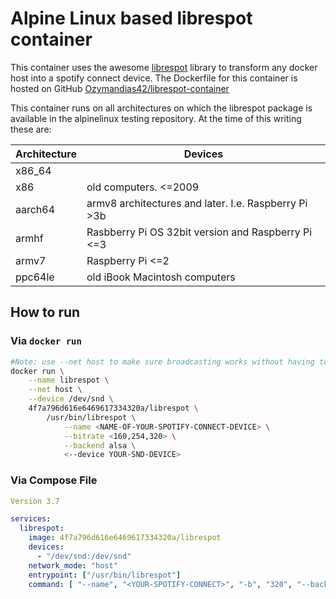 # Alpine Linux based librespot container

This container uses the awesome [librespot](https://github.com/librespot-org/librespot) library to transform any docker host into a spotify connect device.
The Dockerfile for this container is hosted on GitHub [Ozymandias42/librespot-container](https://github.com/ozymandias42/librespot-container)

This container runs on all architectures on which the librespot package is available in the alpinelinux testing repository.
At the time of this writing these are:

|Architecture | Devices|
|-------------|--------|
|x86\_64||
|x86		  |old computers. <=2009|
|aarch64	  |armv8 architectures and later. I.e. Raspberry Pi >3b|
|armhf		  |Rasbberry Pi OS 32bit version and Raspberry Pi <=3|
|armv7		  |Raspberry Pi <=2|
|ppc64le	  |old iBook Macintosh computers|

## How to run
### Via `docker run`
```bash
#Note: use --net host to make sure broadcasting works without having to mess with macvlan networks.
docker run \
	--name librespot \
	--net host \
	--device /dev/snd \
	4f7a796d616e6469617334320a/librespot \
		/usr/bin/librespot \
			--name <NAME-OF-YOUR-SPOTIFY-CONNECT-DEVICE> \
			--bitrate <160,254,320> \
			--backend alsa \
			<--device YOUR-SND-DEVICE>
```
### Via Compose File
```yaml
Version 3.7

services:
  librespot:
    image: 4f7a796d616e6469617334320a/librespot 
	devices:
      - "/dev/snd:/dev/snd"
    network_mode: "host"
	entrypoint: ["/usr/bin/librespot"]
	command: [ "--name", "<YOUR-SPOTIFY-CONNECT>", "-b", "320", "--backend", "alsa", "--device", "default:CARD=Device"]
```

